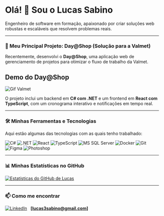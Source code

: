 # Olá! 👋 Sou o Lucas Sabino

Engenheiro de software em formação, apaixonado por criar soluções web robustas e escaláveis que resolvem problemas reais.

---

### 🚀 Meu Principal Projeto: Day@Shop (Solução para a Valmet)

Recentemente, desenvolvi o **Day@Shop**, uma aplicação web de gerenciamento de projetos para otimizar o fluxo de trabalho da Valmet.



## Demo do Day@Shop 
![Gif Valmet](https://github.com/user-attachments/assets/f0b4a9b6-4565-4459-b0f6-f790206e3782)

O projeto inclui um backend em **C# com .NET** e um frontend em **React com TypeScript**, com um cronograma interativo e notificações em tempo real.

---

### 🛠️ Minhas Ferramentas e Tecnologias

Aqui estão algumas das tecnologias com as quais tenho trabalhado:

![C#](https://img.shields.io/badge/C%23-239120?style=for-the-badge&logo=c-sharp&logoColor=white)
![.NET](https://img.shields.io/badge/.NET-512BD4?style=for-the-badge&logo=dotnet&logoColor=white)
![React](https://img.shields.io/badge/React-20232A?style=for-the-badge&logo=react&logoColor=61DAFB)
![TypeScript](https://img.shields.io/badge/TypeScript-007ACC?style=for-the-badge&logo=typescript&logoColor=white)
![MS SQL Server](https://img.shields.io/badge/MS%20SQL%20Server-CC2927?style=for-the-badge&logo=microsoft%20sql%20server&logoColor=white)
![Docker](https://img.shields.io/badge/Docker-2496ED?style=for-the-badge&logo=docker&logoColor=white)
![Git](https://img.shields.io/badge/GIT-E44C30?style=for-the-badge&logo=git&logoColor=white)
![Figma](https://img.shields.io/badge/Figma-F24E1E?style=for-the-badge&logo=figma&logoColor=white)
![Photoshop](https://img.shields.io/badge/Photoshop-31A8FF?style=for-the-badge&logo=Adobe%20Photoshop&logoColor=black)

---

### 📊 Minhas Estatísticas no GitHub

[![Estatísticas do GitHub de Lucas](https://github-readme-stats.vercel.app/api?username=SEU_USUARIO_GITHUB&show_icons=true&theme=dracula&include_all_commits=true&count_private=true)](https://github.com/Lucas-Sabino01)

---

### 📫 Como me encontrar

[![LinkedIn](https://img.shields.io/badge/linkedin-%230077B5.svg?style=for-the-badge&logo=linkedin&logoColor=white)](https://www.linkedin.com/in/lucas-sabino-492571355?lipi=urn%3Ali%3Apage%3Ad_flagship3_profile_view_base_contact_details%3BltCJS5VMQ06EgeH6YbCTtw%3D%3D)
&nbsp;
**[lucas3sabino@gmail.com]**
